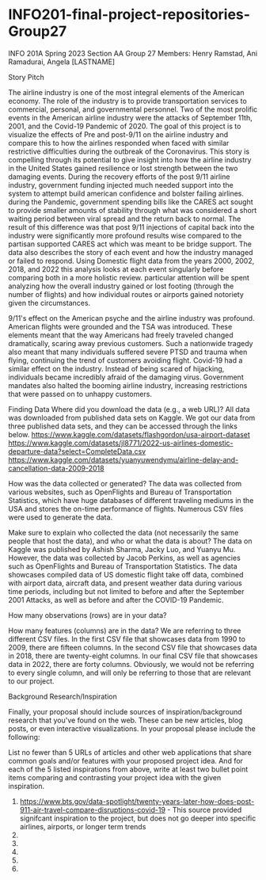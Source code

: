 # INFO201-final-project-repositories-Group27
INFO 201A Spring 2023 Section AA Group 27
Members: Henry Ramstad, Ani Ramadurai, Angela [LASTNAME]


Story Pitch

The airline industry is one of the most integral elements of the American economy.
The role of the industry is to provide transportation services to commercial, personal, and governmental personnel.
Two of the most prolific events in the American airline industry were the attacks of September 11th, 2001, and the Covid-19 Pandemic of 2020. The goal of this project is to visualize the effects of Pre and post-9/11 on the airline industry 
and compare this to how the airlines responded when faced with similar restrictive difficulties during the outbreak of the Coronavirus.
This story is compelling through its potential to give insight into how the airline industry in the United States gained resilience or lost strength between the two damaging events.
During the recovery efforts of the post 9/11 airline industry, government funding injected much needed support into the system to attempt 
build american confidence and bolster failing airlines.
during the Pandemic, government spending bills like the CARES act sought to provide smaller amounts of stability through what was considered
a short waiting period between viral spread and the return back to normal. The result of this difference was that post 9/11 injections of capital back into the industry were significantly more profound 
results wise compared to the partisan supported CARES act which was meant to be bridge support.
The data also describes the story of each event and how the industry managed or failed to respond. 
Using Domestic flight data from the years 2000, 2002, 2018, and 2022 this analysis looks at each event singularly before comparing both in a more holistic review.
particular attention will be spent analyzing how the overall industry gained or lost footing (through the number of flights) and how individual routes or airports gained notoriety given the circumstances.

9/11's effect on the American psyche and the airline industry was profound. 
American flights were grounded and the TSA was introduced. These elements meant that the way Americans had freely traveled changed dramatically, scaring away previous customers.
Such a nationwide tragedy also meant that many individuals suffered severe PTSD and trauma when flying, continuing the trend of customers avoiding flight.
Covid-19 had a similar effect on the industry.
Instead of being scared of hijacking, individuals became incredibly afraid of the damaging virus.
Government mandates also halted the booming airline industry, increasing restrictions that were passed on to unhappy customers.

Finding Data
Where did you download the data (e.g., a web URL)?
All data was downloaded from published data sets on Kaggle. We got our data from three published data sets, and they can be accessed through the links below.
https://www.kaggle.com/datasets/flashgordon/usa-airport-dataset
https://www.kaggle.com/datasets/jl8771/2022-us-airlines-domestic-departure-data?select=CompleteData.csv
https://www.kaggle.com/datasets/yuanyuwendymu/airline-delay-and-cancellation-data-2009-2018

How was the data collected or generated?
The data was collected from various websites, such as OpenFlights and Bureau of Transportation Statistics, which have huge databases of different traveling mediums in the USA and stores the on-time performance of flights. Numerous CSV files were used to generate the data.

Make sure to explain who collected the data (not necessarily the same people that host the data), and who or what the data is about?
The data on Kaggle was published by Ashish Sharma, Jacky Luo, and Yuanyu Mu. However, the data was collected by Jacob Perkins, as well as agencies such as OpenFlights and Bureau of Transportation Statistics. The data showcases compiled data of US domestic flight take off data, combined with airport data, aircraft data, and present weather data during various time periods, including but not limited to before and after the September 2001 Attacks, as well as before and after the COVID-19 Pandemic.

How many observations (rows) are in your data?

How many features (columns) are in the data?
We are referring to three different CSV files. In the first CSV file that showcases data from 1990 to 2009, there are fifteen columns. In the second CSV file that showcases data in 2018, there are twenty-eight columns. In our final CSV file that showcases data in 2022, there are forty columns. Obviously, we would not be referring to every single column, and will only be referring to those that are relevant to our project.
 

Background Research/Inspiration

Finally, your proposal should include sources of inspiration/background research that you've found on the web. These can be new articles, blog posts, or even interactive visualizations. In your proposal please include the following: 

List no fewer than 5 URLs of articles and other web applications that share common goals and/or features with your proposed project idea.
And for each of the 5 listed inspirations from above, write at least two bullet point items comparing and contrasting your project idea with the given inspiration. 
1. https://www.bts.gov/data-spotlight/twenty-years-later-how-does-post-911-air-travel-compare-disruptions-covid-19 - This source provided signifcant inspiration to the project, but does not go deeper into specific airlines, airports, or longer term trends
2. 
3.
4.
5.
6.

